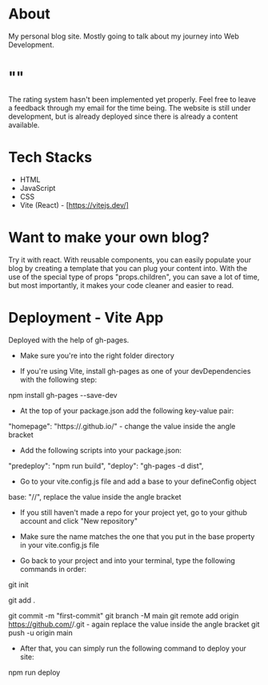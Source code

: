 # About

My personal blog site. Mostly going to talk about my journey into Web Development.

# ""

The rating system hasn't been implemented yet properly. Feel free to leave a feedback through my email for the time being.
The website is still under development, but is already deployed since there is already a content available.

# Tech Stacks

- HTML
- JavaScript
- CSS
- Vite (React) - [https://vitejs.dev/]

# Want to make your own blog?

Try it with react. With reusable components, you can easily populate your blog by creating a template that you can plug your content into. With the use of the special type of props "props.children", you can save a lot of time, but most importantly, it makes your code cleaner and easier to read.

# Deployment - Vite App

Deployed with the help of gh-pages.

- Make sure you're into the right folder directory

- If you're using Vite, install gh-pages as one of your devDependencies with the following step:

npm install gh-pages --save-dev

- At the top of your package.json add the following key-value pair:

"homepage": "https://<your-github-username>.github.io/<name-of-your-github-repo>" - change the value inside the angle bracket

- Add the following scripts into your package.json:

"predeploy": "npm run build",
"deploy": "gh-pages -d dist",

- Go to your vite.config.js file and add a base to your defineConfig object

base: "/<name-of-your-github-repo>/", replace the value inside the angle bracket

- If you still haven't made a repo for your project yet, go to your github account and click "New repository"

- Make sure the name matches the one that you put in the base property in your vite.config.js file

- Go back to your project and into your terminal, type the following commands in order:

git init

git add .

git commit -m "first-commit"
git branch -M main
git remote add origin https://github.com/<your-github-username>/<name-of-your-github-repo>.git - again replace the value inside the angle bracket
git push -u origin main

- After that, you can simply run the following command to deploy your site:

npm run deploy
